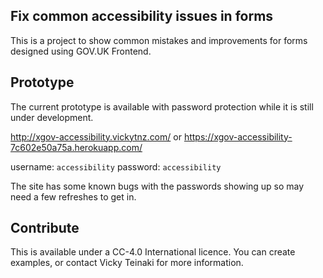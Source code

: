 ## Fix common accessibility issues in forms

This is a project to show common mistakes and improvements for forms designed using GOV.UK Frontend.

## Prototype
The current prototype is available with password protection while it is still under development. 

http://xgov-accessibility.vickytnz.com/ or https://xgov-accessibility-7c602e50a75a.herokuapp.com/ 

username: ``accessibility``
password: ``accessibility``


The site has some known bugs with the passwords showing up so may need a few refreshes to get in.

## Contribute
This is available under a CC-4.0 International licence. You can create examples, or contact Vicky Teinaki for more information. 
